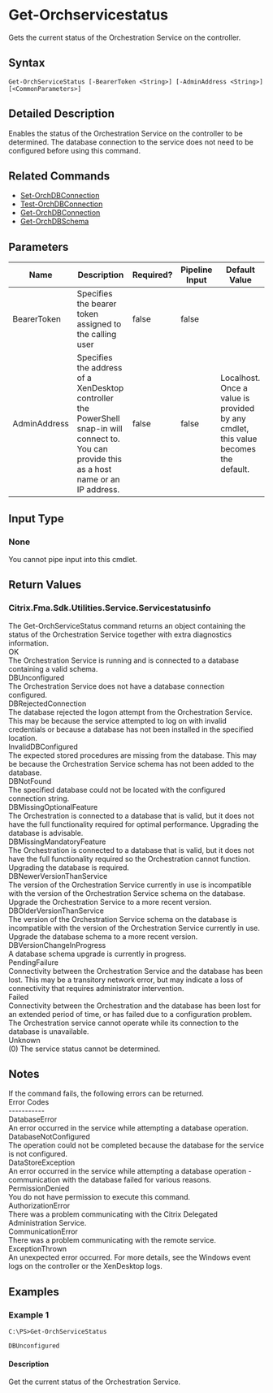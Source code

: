 ﻿
# Get-Orchservicestatus
Gets the current status of the Orchestration Service on the controller.
## Syntax
```
Get-OrchServiceStatus [-BearerToken <String>] [-AdminAddress <String>] [<CommonParameters>]
```
## Detailed Description
Enables the status of the Orchestration Service on the controller to be determined. The database connection to the service does not need to be configured before using this command.


## Related Commands

* [Set-OrchDBConnection](../Set-OrchDBConnection/)
* [Test-OrchDBConnection](../Test-OrchDBConnection/)
* [Get-OrchDBConnection](../Get-OrchDBConnection/)
* [Get-OrchDBSchema](../Get-OrchDBSchema/)
## Parameters
| Name   | Description | Required? | Pipeline Input | Default Value |
| --- | --- | --- | --- | --- |
| BearerToken | Specifies the bearer token assigned to the calling user | false | false |  |
| AdminAddress | Specifies the address of a XenDesktop controller the PowerShell snap-in will connect to. You can provide this as a host name or an IP address. | false | false | Localhost. Once a value is provided by any cmdlet, this value becomes the default. |

## Input Type

### None
You cannot pipe input into this cmdlet.
## Return Values

### Citrix.Fma.Sdk.Utilities.Service.Servicestatusinfo
The Get-OrchServiceStatus command returns an object containing the status of the Orchestration Service together with extra diagnostics information.<br>OK<br>    The Orchestration Service is running and is connected to a database containing a valid schema.<br>DBUnconfigured<br>    The Orchestration Service does not have a database connection configured.<br>DBRejectedConnection<br>    The database rejected the logon attempt from the Orchestration Service.  This may be because the service attempted to log on with invalid credentials or because a database has not been installed in the specified location.<br>InvalidDBConfigured<br>    The expected stored procedures are missing from the database.  This may be because the Orchestration Service schema has not been added to the database.<br>DBNotFound<br>    The specified database could not be located with the configured connection string.<br>DBMissingOptionalFeature<br>    The Orchestration is connected to a database that is valid, but it does not have the full functionality required for optimal performance. Upgrading the database is advisable.<br>DBMissingMandatoryFeature<br>    The Orchestration is connected to a database that is valid, but it does not have the full functionality required so the Orchestration cannot function. Upgrading the database is required.<br>DBNewerVersionThanService<br>    The version of the Orchestration Service currently in use is incompatible with the version of the Orchestration Service schema on the database.  Upgrade the Orchestration Service to a more recent version.<br>DBOlderVersionThanService<br>    The version of the Orchestration Service schema on the database is incompatible with the version of the Orchestration Service currently in use.  Upgrade the database schema to a more recent version.<br>DBVersionChangeInProgress<br>    A database schema upgrade is currently in progress.<br>PendingFailure<br>    Connectivity between the Orchestration Service and the database has been lost. This may be a transitory network error, but may indicate a loss of connectivity that requires administrator intervention.<br>Failed<br>    Connectivity between the Orchestration and the database has been lost for an extended period of time, or has failed due to a configuration problem. The Orchestration service cannot operate while its connection to the database is unavailable.<br>Unknown<br>    (0) The service status cannot be determined.
## Notes
If the command fails, the following errors can be returned.<br>    Error Codes<br>    -----------<br>    DatabaseError<br>        An error occurred in the service while attempting a database operation.<br>    DatabaseNotConfigured<br>        The operation could not be completed because the database for the service is not configured.<br>    DataStoreException<br>        An error occurred in the service while attempting a database operation - communication with the database failed for various reasons.<br>    PermissionDenied<br>        You do not have permission to execute this command.<br>    AuthorizationError<br>        There was a problem communicating with the Citrix Delegated Administration Service.<br>    CommunicationError<br>        There was a problem communicating with the remote service.<br>    ExceptionThrown<br>        An unexpected error occurred.  For more details, see the Windows event logs on the controller or the XenDesktop logs.
## Examples

### Example 1
```
C:\PS>Get-OrchServiceStatus

DBUnconfigured
```
#### Description
Get the current status of the Orchestration Service.
